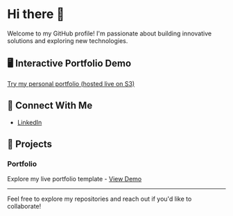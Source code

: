 # Hi there 👋
Welcome to my GitHub profile! I'm passionate about building innovative solutions and exploring new technologies.

## 🖥️ Interactive Portfolio Demo
[Try my personal portfolio (hosted live on S3)]([https://ppl-ai-code-interpreter-files.s3.amazonaws.com/web/direct-files/4c3516de7fd6e1fa5d329e67c9491239/c0be1303-e8d2-4153-ab3b-76b3773e8c2b/index.html](https://ppl-ai-code-interpreter-files.s3.amazonaws.com/web/direct-files/b6231437af4ea971f7084587a7a75dd7/4c9e6922-7634-49af-b513-ae7b8cb1c29c/index.html))

## 🤝 Connect With Me
- [LinkedIn](https://www.linkedin.com/in/gururajgj)

## 📂 Projects

### Portfolio
Explore my live portfolio template - [View Demo]([https://ppl-ai-code-interpreter-files.s3.amazonaws.com/web/direct-files/4c3516de7fd6e1fa5d329e67c9491239/c0be1303-e8d2-4153-ab3b-76b3773e8c2b/index.html](https://ppl-ai-code-interpreter-files.s3.amazonaws.com/web/direct-files/b6231437af4ea971f7084587a7a75dd7/4c9e6922-7634-49af-b513-ae7b8cb1c29c/index.html))

---
Feel free to explore my repositories and reach out if you'd like to collaborate!
